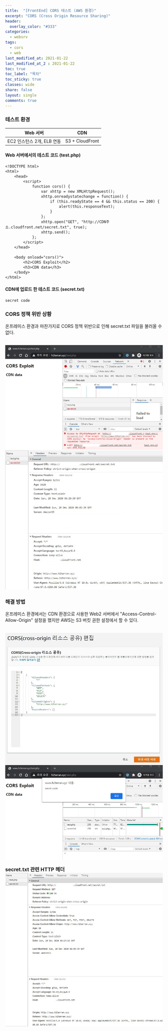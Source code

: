 ```yaml
---
title:  "[FrontEnd] CORS 테스트 (AWS 환경)"
excerpt: "CORS (Cross Origin Resource Sharing)"
header:
  overlay_color: "#333"  
categories:
  - websrv
tags:
  - cors
  - web
last_modified_at: 2021-01-22
last_modified_at_2 : 2021-01-22
toc: true
toc_label: "목차"
toc_sticky: true
classes: wide
share: false
layout: single
comments: true
---
```


### 테스트 환경

| Web 서버 | CDN |
|---|---|
| EC2 인스턴스 2개, ELB 연동 | S3 + CloudFront |


#### Web 서버에서의 테스트 코드 (test.php)
```
<!DOCTYPE html>
<html>
    <head>
        <script>
            function cors() {
                var xhttp = new XMLHttpRequest();
                xhttp.onreadystatechange = function() {
                    if (this.readyState == 4 && this.status == 200) {
                        alert(this.responseText);
                    }
                };
                xhttp.open("GET", "http://CDN주소.cloudfront.net/secret.txt", true);
                xhttp.send();
            };
        </script>
    </head>

    <body onload="cors()">
        <h2>CORS Exploit</h2>
        <h3>CDN data</h3>
    </body>
</html>

```

#### 	CDN에 업로드 한 테스트 코드 (secret.txt)
```
secret code
```

### CORS 정책 위반 상황

온프레미스 환경과 마찬가지로 CORS 정책 위반으로 인해 secret.txt 파일을 불러올 수 없다.

<br>
<img src="https://github.com/susoterran/susoterran.github.io/blob/master/assets/img/2021-01-22-cors3/cors_exploit.jpg?raw=true">

<br>

<img src="https://github.com/susoterran/susoterran.github.io/blob/master/assets/img/2021-01-22-cors3/cors_exploit2.jpg?raw=true">
<br>

### 해결 방법

온프레미스 환경에서는 CDN 환경으로 사용한 Web2 서버에서 "Access-Control-Allow-Origin" 설정을 했지만 AWS는 S3 버킷 권한 설정에서 할 수 있다.

<br>
<img src="https://github.com/susoterran/susoterran.github.io/blob/master/assets/img/2021-01-22-cors3/aws_cors_config.jpg?raw=true">

<br>
<img src="https://github.com/susoterran/susoterran.github.io/blob/master/assets/img/2021-01-22-cors3/cors_exploit3.jpg?raw=true">
<br>
	
<font size="3"><b>secret.txt 관련 HTTP 헤더</b></font>
<img src="https://github.com/susoterran/susoterran.github.io/blob/master/assets/img/2021-01-22-cors3/cors_exploit4.jpg?raw=true">
